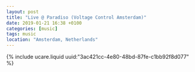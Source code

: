 ```yaml
---
layout: post
title: "Live @ Paradiso (Voltage Control Amsterdam)"
date: 2019-01-21 16:38 +0100
categories: [music]
tags: music
location: "Amsterdam, Netherlands"
---
```


{% include ucare.liquid uuid:"3ac421cc-4e80-48bd-87fe-c1bb92f8d077" %}